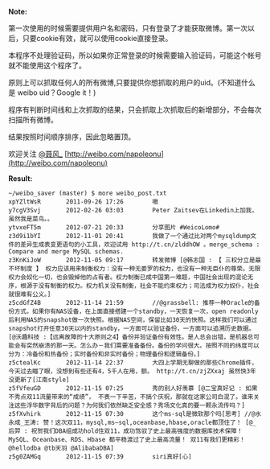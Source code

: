 **Note:**

第一次使用的时候需要提供用户名和密码，只有登录了才能获取微博。第一次以后，只要cookie有效，就可以使用cookie直接登录。

本程序不处理验证码，所以如果你正常登录的时候需要输入验证码，可能这个帐号就不能使用这个程序了。

原则上可以抓取任何人的所有微博,只要提供你想抓取的用户的uid。(不知道什么是 weibo uid？Google it！)

程序有判断时间线和上次抓取的结果，只会抓取上次抓取后的新增部分，不会每次扫描所有微博。

结果按照时间顺序排序，因此忽略置顶。

欢迎关注 [@聂风_](http://weibo.com/napoleonu) [http://weibo.com/napoleonu](http://weibo.com/napoleonu)



**Result:**

    ~/weibo_saver (master) $ more weibo_post.txt 
    xpYZltWsR       2011-09-26 17:26        嗷 
    y7cgV3Svj       2012-02-26 03:03        Peter Zaitsev在Linkedin上加我，虽然我是菜鸟。。 
    ytvxeFT5m       2012-07-21 20:33        分享图片 #WeicoLomo# 
    z3d9i1bYI       2012-11-01 20:41        我做了一个通过比对两个mysqldump文件的差异生成表变更语句的小工具，欢迎试用 http://t.cn/zlddhOW 。merge_schema : Compare and merge MySQL schemas. 
    z3KnKiJoW       2012-11-05 09:17        转发微博 [@韩志国 : 【 三权分立是最不坏制度 】 权力应该用来制衡权力：没有一种无娄罗的权力，也没有一种无臣仆的尊荣。无限权力会奴化一切，也会毁掉他的占有者。权力制衡已成中国第一难题，中国社会出现的混论无序，根源于没有制衡的权力。权力机关没有制衡，社会不能约束权力；司法成为权力奴仆，社会就很难有公义。]
    z5cdGfZ4B       2012-11-14 21:59        //@grassbell: 推荐一种Oracle的备份方式。如果你有NAS设备，在上面直接搭建一个standby，一天恢复一次，open readonly 后利用NAS的snapshot做一次快照。根据NAS空间，保留比如30天的快照。这样我们可以通过snapshot打开任意30天以内的standby，一方面可以验证备份，一方面可以追溯历史数据。 [@沃趣科技 :【远离故障的十大原则之4】备份并验证备份有效性。是人总会出错，是机器总可能会有突然崩溃的那一天。怎么办－我们需要准备备份。备份的学问很大。按照不同的纬度可以分为：冷备份和热备份；实时备份和非实时备份；物理备份和逻辑备份。]
    z5ctealKc       2012-11-14 22:37        大四上学期无聊做的那些Chrome插件，今天过去瞄了眼，没想到有些还有4，5千人在用，额。 http://t.cn/zjZXxaj 虽然快3年没更新了[江南style] 
    z5fVfeuGD       2012-11-15 07:25        秀的别人好羡慕 [@二宝真好记 : 如果不秀点双11流量带来的“成绩”， 不表一下辛苦，不搞个庆祝，那就在这家公司白混了。谁来关注这些浮华数字背后的问题？为何我们依然缺乏安全感？秀场文化真的要一颗永流传吗？]
    z5fXvhirk       2012-11-15 07:30        这个ms-sql是微软那个吗[思考] //@水永成_王涛: 赞！这次双11，mysql,ms—sql,oceanbase,hbase,oracle都顶住了！ [@_后羿 : 祝贺我们DBA组成功hold住双11，成功驾驭了史上最高强度的数据库技术保障！MySQL、Oceanbase、RDS、Hbase 都平稳渡过了史上最高流量！ 双11有我们更精彩！ @hellodba @tb天羽 @AlibabaDBA]
    z5g0ZAMGq       2012-11-15 07:39        siri真好[心] 
